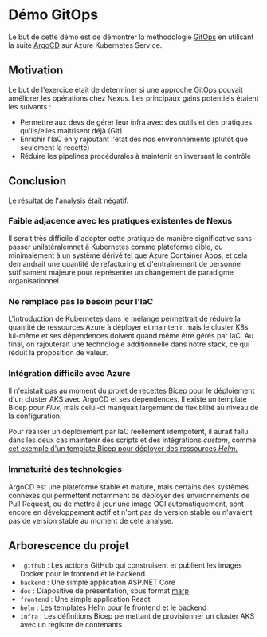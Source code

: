 # Démo GitOps 
Le but de cette démo est de démontrer la méthodologie [GitOps](https://www.redhat.com/en/topics/devops/what-is-gitops-workflow) en utilisant la suite [ArgoCD](https://argo-cd.readthedocs.io/en/stable/) sur Azure Kubernetes Service. 

## Motivation
Le but de l'exercice était de déterminer si une approche GitOps pouvait améliorer les opérations chez Nexus. Les principaux gains potentiels étaient les suivants : 

* Permettre aux devs de gérer leur infra avec des outils et des pratiques qu'ils/elles maitrisent déjà (Git)
* Enrichir l'IaC en y rajoutant l'état des nos environnements (plutôt que seulement la recette)
* Réduire les pipelines procédurales à maintenir en inversant le contrôle

## Conclusion
Le résultat de l'analysis était négatif. 

### Faible adjacence avec les pratiques existentes de Nexus
Il serait très difficile d'adopter cette pratique de manière significative sans passer unilatéralemnet à Kubernetes comme plateforme cible, ou minimalement à un système dérivé tel que Azure Container Apps, et cela demandrait une quantité de refactoring et d'entraînement de personnel suffisament majeure pour représenter un changement de paradigme organisationnel. 

### Ne remplace pas le besoin pour l'IaC
L'introduction de Kubernetes dans le mélange permettrait de réduire la quantité de ressources Azure à déployer et maintenir, mais le cluster K8s lui-même et ses dépendences doivent quand même être gérés par IaC. Au final, on rajouterait une technologie additionnelle dans notre stack, ce qui réduit la proposition de valeur.

### Intégration difficile avec Azure
Il n'existait pas au moment du projet de recettes Bicep pour le déploiement d'un cluster AKS avec ArgoCD et ses dépendences. Il existe un template Bicep pour *Flux*, mais celui-ci manquait largement de flexibilité au niveau de la configuration. 

Pour réaliser un déploiement par IaC réellement idempotent, il aurait fallu dans les deux cas maintenir des scripts et des intégrations *custom*, comme [cet exemple d'un template Bicep pour déployer des ressources *Helm*.](https://pixelrobots.co.uk/2024/01/introducing-the-helm-install-command-bicep-module-streamlining-aks-bootstrapping/)

### Immaturité des technologies
ArgoCD est une plateforme stable et mature, mais certains des systèmes connexes qui permettent notamment de déployer des environnements de Pull Request, ou de mettre à jour une image OCI automatiquement, sont encore en développement actif et n'ont pas de version stable ou n'avaient pas de version stable au moment de cete analyse. 

## Arborescence du projet
* `.github` : Les actions GitHub qui construisent et publient les images Docker pour le frontend et le backend.
* `backend` : Une simple application ASP.NET Core
* `doc` : Diapositive de présentation, sous format [marp](https://marp.app/)
* `frontend` : Une simple application React
* `helm` : Les templates Helm pour le frontend et le backend
* `infra` : Les définitions Bicep permettant de provisionner un cluster AKS avec un registre de contenants
